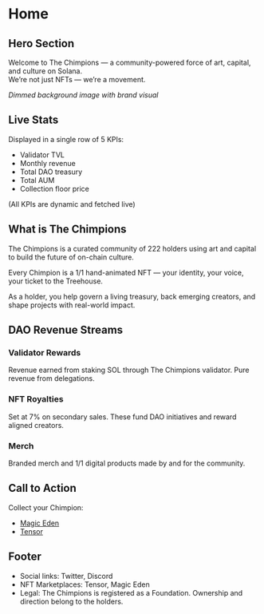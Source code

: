 # Home

## Hero Section
Welcome to The Chimpions — a community-powered force of art, capital, and culture on Solana.  
We’re not just NFTs — we’re a movement.

*Dimmed background image with brand visual*

## Live Stats
Displayed in a single row of 5 KPIs:
- Validator TVL
- Monthly revenue
- Total DAO treasury
- Total AUM
- Collection floor price

(All KPIs are dynamic and fetched live)

## What is The Chimpions

The Chimpions is a curated community of 222 holders using art and capital to build the future of on-chain culture.

Every Chimpion is a 1/1 hand-animated NFT — your identity, your voice, your ticket to the Treehouse.

As a holder, you help govern a living treasury, back emerging creators, and shape projects with real-world impact.

## DAO Revenue Streams

### Validator Rewards
Revenue earned from staking SOL through The Chimpions validator. Pure revenue from delegations.

### NFT Royalties
Set at 7% on secondary sales. These fund DAO initiatives and reward aligned creators.

### Merch
Branded merch and 1/1 digital products made by and for the community.

## Call to Action

Collect your Chimpion:
- [Magic Eden](https://magiceden.io/marketplace/the_chimpions)
- [Tensor](https://www.tensor.trade/trade/the_chimpions)

## Footer
- Social links: Twitter, Discord
- NFT Marketplaces: Tensor, Magic Eden
- Legal: The Chimpions is registered as a Foundation. Ownership and direction belong to the holders.
